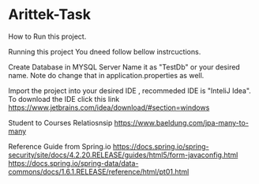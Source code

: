 # Arittek-Task
How to Run this project.

Running this project You dneed follow bellow instrcuctions.

Create Database in MYSQL Server 
Name it as "TestDb" or your desired name. Note do change that in application.properties as well.

Import the project into your desired IDE , recommeded IDE is "InteliJ Idea".
To download the IDE click this link https://www.jetbrains.com/idea/download/#section=windows

Student to Courses Relatiosnsip
https://www.baeldung.com/jpa-many-to-many

Reference Guide from Spring.io
https://docs.spring.io/spring-security/site/docs/4.2.20.RELEASE/guides/html5/form-javaconfig.html
https://docs.spring.io/spring-data/data-commons/docs/1.6.1.RELEASE/reference/html/pt01.html




